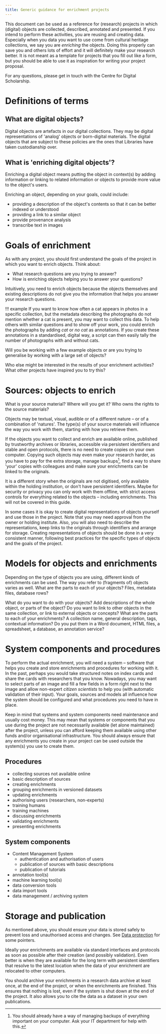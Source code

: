 ```yaml
---
title: Generic guidance for enrichment projects
---
```


This document can be used as a reference for (research) projects in which (digital) objects are collected, described, annotated and presented.
If you intend to perform these activities, you are reusing and creating data.
Especially when you data you want to use come from cultural heritage collections, we say you are *enriching* the objects.
Doing this properly can save you and others lots of effort and it will definitely make your research better.
It is not meant as a template for projects that you fill out like a form,
but you should be able to use it as inspiration for writing your project proposal.

For any questions, please get in touch with the Centre for Digital Scholarship.

# Definitions of terms

## What are digital objects?

Digital objects are artefacts in our digital collections. They may be digital representations of 'analog' objects or born-digital materials. The digital objects that are subject to these policies are the ones that Libraries have taken custodianship over.

## What is 'enriching digital objects'?

Enriching a digital object means putting the object in context(s) by adding information or linking to related information or objects to provide more value to the object's users.

Enriching an object, depending on your goals, could include:

- providing a description of the object's contents so that it can be better indexed or understood
- providing a link to a similar object
- provide provenance analysis
- transcribe text in images

# Goals of enrichment

As with any project, you should first understand the goals of the project in which you want to enrich objects.
Think about:

- What research questions are you trying to answer?
- How is enriching objects helping you to answer your questions?

Intuitively, you need to enrich objects because the objects themselves and existing descriptions
do not give you the information that helps you answer your research questions.

!!! example
    If you want to know how often a cat appears in photos in a specific collection,
    but the metadata describing the photographs do not mention whether a cat is
    present, you may want to collect this data. To help others with similar questions
    and to show off your work, you could enrich the photographs by adding *cat* or
    *no cat* as annotations. If you create these annotations in a standardised, digital
    way, a script can then easily tally the number of photographs
    with and without cats.

Will you be working with a few example objects or are you trying to generalise by working with a large set of objects?

Who else might be interested in the results of your enrichment activities?
What other projects have inspired you to try this?

# Sources: objects to enrich

What is your source material? Where will you get it? Who owns the rights to the source materials?

Objects may be textual, visual, audible or of a different nature – or of a combination of 'natures'. The type(s) of your source materials will influence the way you work with them, starting with how you retrieve them.

If the objects you want to collect and enrich are available online, published by trustworthy archives or libraries, accessible via persistent identifiers and stable and open protocols, there is no need to create copies on your own computer. Copying such objects may even make your research harder, as you have to pay for the extra storage, manage backups[^1], find a way to share 'your' copies with colleagues and make sure your enrichments can be linked to the originals.

[^1]: You should already have a way of managing backups of everything important on your computer. Ask your IT department for help with this.

It is a different story when the originals are not digitised, only available within the holding institution, or don't have persistent identifiers. Maybe for security or privacy you can only work with them offline, with strict access controls for everything related to the objects – including enrichments. This will not be covered in this guide.

In some cases it is okay to create digital representations of objects yourself and use those in the project. Note that you may need approval from the owner or holding institute. Also, you will also need to describe the representations, keep links to the originals through identifiers and arrange for storage.
Creating representations of objects should be done in a very consistent manner, following best practices for the specific types of objects and the goals of the project.  

# Models for objects and enrichments

Depending on the type of objects you are using, different kinds of enrichments can be used. The way you refer to (fragments of) objects varies as well.
What are the parts to each of your objects? Files, metadata files, database rows?

What do you want to do with your objects? Add descriptions of the whole object, or parts of the object? Do you want to link to other objects in the same collection, or link to external objects or concepts?
What are the parts to each of your enrichments? A collection name, general description, tags, contextual information? Do you put them in a Word document, HTML files, a spreadsheet, a database, an annotation service?

# System components and procedures

To perform the actual enrichment, you will need a system – software that helps you create and
store enrichments and procedures for working with it.
In the past, perhaps you would take structured notes on index cards and share the cards with researchers that you know.
Nowadays, you may want to select parts of an image and fill a few fields in a form right next to the image and
allow non-expert *citizen scientists* to help you (with automatic validation of their input).
Your goals, sources and models all influence how the system should be configured and what procedures you need to have in place.

Keep in mind that systems and system components need maintenance and usually cost money.
This may mean that systems or components that you use during the project are not necessarily
available (let alone maintained) after the project, unless you can afford keeping them available
using other funds and/or organisational infrastructure.
You should always ensure that any enrichments you create in your project can be used outside
the system(s) you use to create them.

## Procedures

- collecting sources not available online
- basic description of sources
- creating enrichments
- grouping enrichments in versioned datasets
- updating enrichments
- authorising users (researchers, non-experts)
- training humans
- training machines
- discussing enrichments
- validating enrichments
- presenting enrichments

## System components

- Content Management System
    - authentication and authorisation of users
    - publication of sources with basic descriptions
    - publication of tutorials
- annotation tool(s)
- machine learning tool(s)
- data conversion tools
- data import tools
- data management / archiving system

# Storage and publication

As mentioned above, you should ensure your data is stored safely to prevent loss and unauthorised access and changes. See [Data protection](https://www.library.universiteitleiden.nl/research-and-publishing/datamanagement/data-protection) for some pointers.

Ideally your enrichments are available via standard interfaces and protocols as soon as possible after their creation (and possibly validation).
Even better is when they are available for the long term with persistent identifiers that resolve to the latest location when the data of your enrichment are relocated to other computers.

You should archive your enrichments in a research data archive at least once,
at the end of the project, or when the enrichments are finished.
This ensures that nothing is lost, even if the system is shut down at the end of the project.
It also allows you to cite the data as a dataset in your own publications.
